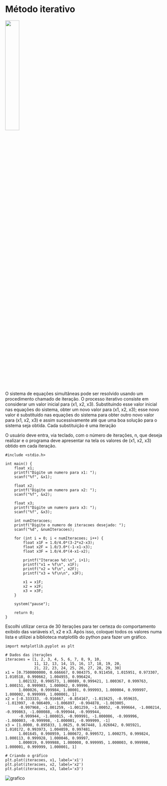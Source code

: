 # Método iterativo

<img src="https://github.com/Gustavo-Guilherme-Wanderley/M-Iterativo/assets/77367556/b38e2cce-73fb-430f-90e8-e9e8b328f1b6" width=30% height=30%>

O sistema de equações simultâneas pode ser resolvido usando um procedimento chamado de iteração.
O processo iterativo consiste em considerar um valor inicial para (x1, x2, x3). Substituindo esse valor
inicial nas equações do sistema, obter um novo valor para (x1, x2, x3); esse novo valor é substituído nas
equações do sistema para obter outro novo valor para (x1, x2, x3) e assim sucessivamente até que uma
boa solução para o sistema seja obtida. Cada substituição é uma iteração

O usuário deve entra, via teclado, com o número de iterações, n, que deseja realizar e o programa deve apresentar na tela os
valores de (x1, x2, x3) obtido em cada iteração.

```
#include <stdio.h>

int main() {
    float x1;
    printf("Digite um numero para x1: ");
    scanf("%f", &x1);

    float x2;
    printf("Digite um numero para x2: ");
    scanf("%f", &x2);

    float x3;
    printf("Digite um numero para x3: ");
    scanf("%f", &x3);

    int numIteracoes;
    printf("Digite o numero de iteracoes desejado: ");
    scanf("%d", &numIteracoes);       
    
    for (int i = 0; i < numIteracoes; i++) {
        float x1F = 1.0/4.0*(3-2*x2-x3);
        float x2F = 1.0/3.0*(-1-x1-x3);
        float x3F = 1.0/4.0*(4-x1-x2);
        
        printf("Iteracao %d:\n", i+1);
        printf("x1 = %f\n", x1F);
        printf("x2 = %f\n", x2F);
        printf("x3 = %f\n\n", x3F);

        x1 = x1F;
        x2 = x2F;
        x3 = x3F;
    }    

    system("pause");

    return 0;
}
```

Escolhi utilizar cerca de 30 iterações para ter certeza do comportamento exibido das variáveis x1, x2 e x3.
Após isso, coloquei todos os valores numa lista e utilizei a biblioteca matplotlib do python para fazer um gráfico.
```
import matplotlib.pyplot as plt

# Dados das iterações
iteracoes = [1, 2, 3, 4, 5, 6, 7, 8, 9, 10,
             11, 12, 13, 14, 15, 16, 17, 18, 19, 20,
             21, 22, 23, 24, 25, 26, 27, 28, 29, 30]
x1 = [0.7500000000, 0.666667, 0.984375, 0.911458, 1.015951, 0.973307, 1.010518, 0.990662, 1.004955, 0.996424,
      1.002132, 0.998573, 1.00089, 0.999421, 1.000367, 0.999763, 1.000151, 0.999903, 1.000062, 0.99996,
      1.000026, 0.999984, 1.00001, 0.999993, 1.000004, 0.999997, 1.000002, 0.999999, 1.000001, 1]
x2 = [-0.333333, -0.916667, -0.854167, -1.015625, -0.959635, -1.013997, -0.986409, -1.006897, -0.994878, -1.003005,
      -0.997968, -1.001259, -1.001259, -1.00052, -0.999664, -1.000214, -0.999863, -1.000088, -0.999944, -0.999944,
      -0.999944, -1.000015, -0.999991, -1.000006, -0.999996, -1.000003, -0.999998, -1.000001, -0.999999, -1]
x3 = [1.0000, 0.895833, 1.0625, 0.967448, 1.026042, 0.985921, 1.010172, 0.993973, 1.004059, 0.997481,
      1.001645, 0.998959, 1.000672, 0.999572, 1.000275, 0.999824, 1.000113, 0.999928, 1.000046, 0.99997,
      1.000019, 0.999988, 1.000008, 0.999995, 1.000003, 0.999998, 1.000001, 0.999999, 1.000001, 1]

# Criando o gráfico
plt.plot(iteracoes, x1, label='x1')
plt.plot(iteracoes, x2, label='x2')
plt.plot(iteracoes, x3, label='x3')
```
![grafico](https://github.com/Gustavo-Guilherme-Wanderley/M-Iterativo/assets/77367556/14bb9f39-0d46-4ced-9ba6-4831a8951123)
